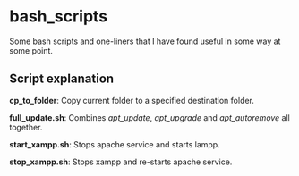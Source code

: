 # bash_scripts
Some bash scripts and one-liners that I have found useful in some way at some point.

## Script explanation

**cp\_to\_folder**: Copy current folder to a specified destination folder.

**full\_update.sh**: Combines _apt\_update_, _apt\_upgrade_ and _apt\_autoremove_ all together.

**start\_xampp.sh**: Stops apache service and starts lampp.

**stop\_xampp.sh**: Stops xampp and re-starts apache service.
